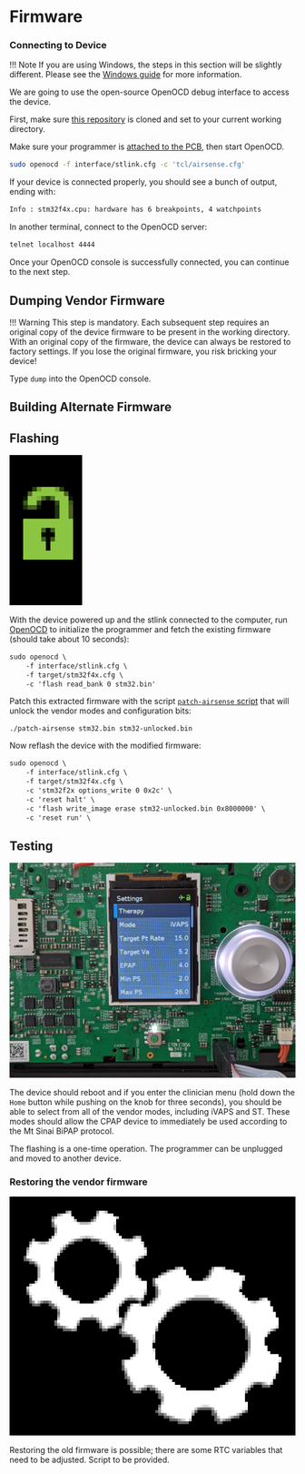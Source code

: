 # Firmware 

### Connecting to Device

!!! Note
	If you are using Windows, the steps in this section will be slightly different. Please see the [Windows guide](info/windows.md) for more information.

We are going to use the open-source OpenOCD debug interface to access the device.  

First, make sure [this repository](https://github.com/osresearch/airbreak) is cloned and set to your current working directory.

Make sure your programmer is [attached to the PCB](/disassembly/#wiring), then start OpenOCD.

```sh
sudo openocd -f interface/stlink.cfg -c 'tcl/airsense.cfg'
```

If your device is connected properly, you should see a bunch of output, ending with:
```sh
Info : stm32f4x.cpu: hardware has 6 breakpoints, 4 watchpoints
```

In another terminal, connect to the OpenOCD server:

```sh
telnet localhost 4444
```

Once your OpenOCD console is successfully connected, you can continue to the next step.

## Dumping Vendor Firmware

!!! Warning
	This step is mandatory. Each subsequent step requires an original copy of the device firmware
	to be present in the working directory. With an original copy of the firmware, the device can always be
	restored to factory settings. If you lose the original firmware, you risk bricking your device!

Type `dump` into the OpenOCD console.


## Building Alternate Firmware


## Flashing
![Unlocked icon](images/unlocked.png)

With the device powered up and the stlink connected to the computer, run [OpenOCD](http://openocd.org/)
to initialize the programmer and fetch the existing firmware (should take about 10 seconds):

```
sudo openocd \
	-f interface/stlink.cfg \
	-f target/stm32f4x.cfg \
	-c 'flash read_bank 0 stm32.bin'
```

Patch this extracted firmware with the script [`patch-airsense` script](patch-airsense)
that will unlock the vendor modes and configuration bits:

```
./patch-airsense stm32.bin stm32-unlocked.bin
```

Now reflash the device with the modified firmware:

```
sudo openocd \
	-f interface/stlink.cfg \
	-f target/stm32f4x.cfg \
	-c 'stm32f2x options_write 0 0x2c' \
	-c 'reset halt' \
	-c 'flash write_image erase stm32-unlocked.bin 0x8000000' \
	-c 'reset run' \
```

## Testing

![iVAPS mode unlocked](images/airsense-ivaps.jpg)

The device should reboot and if you enter the clinician menu (hold down the `Home` button while pushing on the knob
for three seconds), you should be able to select from all of the vendor modes, including iVAPS and ST.
These modes should allow the CPAP device to immediately be used according to the Mt Sinai BiPAP protocol.

The flashing is a one-time operation.  The programmer can be unplugged and moved to another device.

### Restoring the vendor firmware

![Gears icon](images/gears.png)

Restoring the old firmware is possible; there are some RTC variables that need to be adjusted.
Script to be provided.

